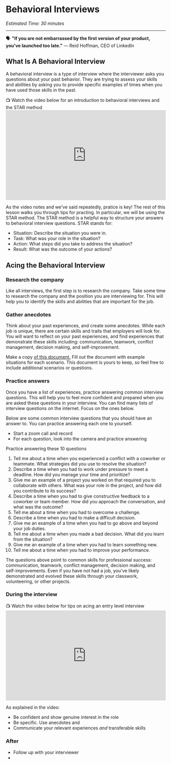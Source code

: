# Behavioral Interviews

*Estimated Time: 30 minutes*

---

<aside>
  
  🗣 **"If you are not embarrassed by the first version of your product, you've launched too late."** — Reid Hoffman, CEO of LinkedIn

</aside>




## What Is A Behavioral Interview
A behavioral interview is a type of interview where the interviewer asks you questions about your past behavior. They are trying to assess your skills and abilities by asking you to provide specific examples of times when you have used those skills in the past.


<aside> 
  📺 Watch the video below for an introduction to behavioral interviews and the STAR method
</aside>

<div style="position: relative; padding-bottom: 56.25%; height: 0;">
  <iframe width="560" height="315" src="https://www.youtube.com/embed/2EbgsRHLF9Y" title="YouTube video player" frameborder="0" allow="accelerometer; autoplay; clipboard-write; encrypted-media; gyroscope; picture-in-picture; web-share" allowfullscreen style="position: absolute; top: 0; left: 0; width: 100%; height: 100%;"></iframe>
</div>

As the video notes and we've said repeatedly, pratice is key! The rest of this lesson walks you through tips for practing. In particular, we will be using the STAR method. The STAR method is a helpful way to structure your answers to behavioral interview questions. STAR stands for:
- Situation: Describe the situation you were in.
- Task: What was your role in the situation?
- Action: What steps did you take to address the situation?
- Result: What was the outcome of your actions?


## Acing the Behavioral Interview

### Research the company 
Like all interviews, the first step is to research the company. Take some time to research the company and the position you are interviewing for. This will help you to identify the skills and abilities that are important for the job.

### Gather anecdotes
Think about your past experiences, and create some anecdotes. While each job is unique, there are certain skills and traits that employers will look for. You will want to reflect on your past experiences, and find experiences that demonstrate these skills including: communication, teamwork, conflict management, decision making, and self-improvement. 


<aside>
  Make a copy <a href="https://docs.google.com/document/d/11MCf32eQpzDGiOAxF_39BGctWAEPXQFElXKDWBgoEBI/copy" target="_blank">of this document.</a> Fill out the document with example situations for each scenario. This document is yours to keep, so feel free to include additional scenarios or questions.
  </aside>



### Practice answers
Once you have a list of experiences, practice answering common interview questions. This will help you to feel more confident and prepared when you are asked these questions in your interview. You can find many lists of interview questions on the internet. Focus on the ones below. 

Below are some common interview questions that you should have an answer to. You can practice answering each one to yourself.
- Start a zoom call and record 
- For each question, look into the camera and practice answering 

Practice answering these 10 questions

1. Tell me about a time when you experienced a conflict with a coworker or teammate. What strategies did you use to resolve the situation?
2. Describe a time when you had to work under pressure to meet a deadline. How did you manage your time and prioritize?
3. Give me an example of a project you worked on that required you to collaborate with others. What was your role in the project, and how did you contribute to its success?
4.  Describe a time when you had to give constructive feedback to a coworker or team member. How did you approach the conversation, and what was the outcome?
5. Tell me about a time when you had to overcome a challenge.
6. Describe a time when you had to make a difficult decision.
7. Give me an example of a time when you had to go above and beyond your job duties.
8. Tell me about a time when you made a bad decision. What did you learn from the situation?
9. Give me an example of a time when you had to learn something new.
10. Tell me about a time when you had to improve your performance.

The questions above point to common skills for professional success: communication, teamwork, conflict management, decision making, and self-improvements. Even if you have not had a job, you've likely demonstrated and evolved these skills through your classwork, volunteering, or other projects. 


### During the interview
<aside> 
  📺 Watch the video below for tips on acing an entry level interview
</aside>

<div style="position: relative; padding-bottom: 56.25%; height: 0;">
  <iframe width="560" height="315" src="https://www.youtube.com/embed/0MprWWQILbc" title="YouTube video player" frameborder="0" allow="accelerometer; autoplay; clipboard-write; encrypted-media; gyroscope; picture-in-picture; web-share" allowfullscreen style="position: absolute; top: 0; left: 0; width: 100%; height: 100%;"></iframe>
</div>

As explained in the video:
- Be confident and show genuine interest in the role
- Be specific. Use anecdotes and 
- Communicate your relevant experiences _and_ transferable skills

### After
- Follow up with your interviewer 
- 

